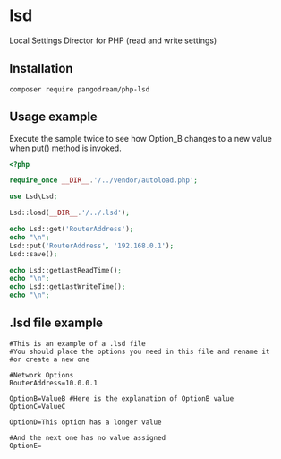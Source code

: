 # lsd
Local Settings Director for PHP (read and write settings)

## Installation
````
composer require pangodream/php-lsd
````

## Usage example
Execute the sample twice to see how Option_B changes to a new value when put() method is invoked.
```php
<?php

require_once __DIR__.'/../vendor/autoload.php';

use Lsd\Lsd;

Lsd::load(__DIR__.'/../.lsd');

echo Lsd::get('RouterAddress');
echo "\n";
Lsd::put('RouterAddress', '192.168.0.1');
Lsd::save();

echo Lsd::getLastReadTime();
echo "\n";
echo Lsd::getLastWriteTime();
echo "\n";
```

## .lsd file example
````
#This is an example of a .lsd file
#You should place the options you need in this file and rename it
#or create a new one

#Network Options
RouterAddress=10.0.0.1

OptionB=ValueB #Here is the explanation of OptionB value
OptionC=ValueC

OptionD=This option has a longer value

#And the next one has no value assigned
OptionE=
````